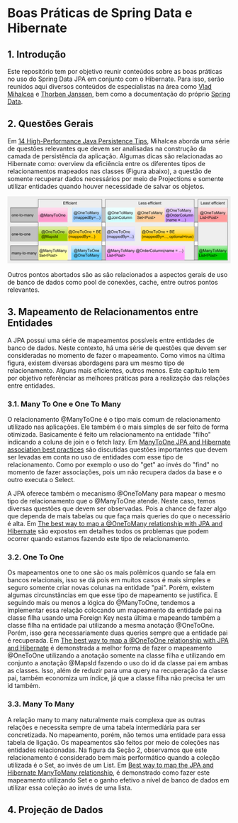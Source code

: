 # Boas Práticas de Spring Data e Hibernate #

## 1. Introdução ##

Este repositório tem por objetivo reunir conteúdos sobre as boas práticas no uso do Spring Data JPA em conjunto com o Hibernate. Para isso, serão reunidos aqui diversos conteúdos de especialistas na área como [Vlad Mihalcea](https://vladmihalcea.com/ "https://vladmihalcea.com/") e [Thorben Janssen](https://thorben-janssen.com/ "https://thorben-janssen.com/"), bem como a documentação do próprio [Spring Data](https://docs.spring.io/spring-data/jpa/docs/current/reference/html/#reference"https://docs.spring.io/spring-data/jpa/docs/current/reference/html/#reference").

## 2. Questões Gerais ##

Em [14 High-Performance Java Persistence Tips](https://vladmihalcea.com/14-high-performance-java-persistence-tips/ "https://vladmihalcea.com/14-high-performance-java-persistence-tips/"), Mihalcea aborda uma série de questões relevantes que devem ser analisadas na construção da camada de persistência da aplicação. Algumas dicas são relacionadas ao Hibernate como: overview da eficiência entre os diferentes tipos de relacionamentos mapeados nas classes (Figura abaixo), a questão de somente recuperar dados necessários por meio de Projections e somente utilizar entidades quando houver necessidade de salvar os objetos.

![](images/relationships.png)

Outros pontos abortados são as são relacionados a aspectos gerais de uso de banco de dados como pool de conexões, cache, entre outros pontos relevantes.

## 3. Mapeamento de Relacionamentos entre Entidades ##

A JPA possui uma série de mapeamentos possíveis entre entidades de banco de dados. Neste contexto, há uma série de questões que devem ser consideradas no momento de fazer o mapeamento. Como vimos na última figura, existem diversas abordagens para um mesmo tipo de relacionamento. Alguns mais eficientes, outros menos. Este capítulo tem por objetivo referênciar as melhores práticas para a realização das relações entre entidades.

### 3.1. Many To One e One To Many ###

O relacionamento @ManyToOne é o tipo mais comum de relacionamento utilizado nas aplicações. Ele também é o mais simples de ser feito de forma otimizada. Basicamente é feito um relacionamento na entidade "filho" indicando a coluna de join e o fetch lazy. Em [ManyToOne JPA and Hibernate association best practices](https://vladmihalcea.com/manytoone-jpa-hibernate/ "https://vladmihalcea.com/manytoone-jpa-hibernate/") são discutidas questões importantes que devem ser levadas em conta no uso de entidades com esse tipo de relacionamento. Como por exemplo o uso do "get" ao invés do "find" no momento de fazer associações, pois um não recupera dados da base e o outro executa o Select.

A JPA oferece também o mecanismo @OneToMany para mapear o mesmo tipo de relacionamento que o @ManyToOne atende. Neste caso, temos diversas questões que devem ser observadas. Pois a chance de fazer algo que dependa de mais tabelas ou que faça mais queries do que o necessário é alta. Em [The best way to map a @OneToMany relationship with JPA and Hibernate](https://vladmihalcea.com/the-best-way-to-map-a-onetomany-association-with-jpa-and-hibernate/ "https://vladmihalcea.com/the-best-way-to-map-a-onetomany-association-with-jpa-and-hibernate/") são expostos em detalhes todos os problemas que podem ocorrer quando estamos fazendo este tipo de relacionamento.

### 3.2. One To One ###

Os mapeamentos one to one são os mais polêmicos quando se fala em bancos relacionais, isso se dá pois em muitos casos é mais simples e seguro somente criar novas colunas na entidade "pai". Porém, existem algumas circunstâncias em que esse tipo de mapeamento se justifica. E seguindo mais ou menos a lógica do @ManyToOne, tendemos a implementar essa relação colocando um mapeamento da entidade pai na classe filha usando uma Foreign Key nesta última e mapeando também a classe filha na entidade pai utilizando a mesma anotação @OneToOne. Porém, isso gera necessariamente duas queries sempre que a entidade pai é recuperada. Em [The best way to map a @OneToOne relationship with JPA and Hibernate](https://vladmihalcea.com/the-best-way-to-map-a-onetoone-relationship-with-jpa-and-hibernate/ "https://vladmihalcea.com/the-best-way-to-map-a-onetoone-relationship-with-jpa-and-hibernate/") é demonstrada a melhor forma de fazer o mapeamento @OneToOne utilizando a anotação somente na classe filha e utilizando em conjunto a anotação @MapsId fazendo o uso do id da classe pai em ambas as classes. Isso, além de reduzir para uma query na recuperação da classe pai, também economiza um índice, já que a classe filha não precisa ter um id também.

### 3.3. Many To Many ###

A relação many to many naturalmente mais complexa que as outras relações e necessita sempre de uma tabela intermediária para ser concretizada. No mapeamento, porém, não temos uma entidade para essa tabela de ligação. Os mapeamentos são feitos por meio de coleções nas entidades relacionadas. Na figura da Seção 2, observamos que este relacionamento é considerado bem mais performático quando a coleção utilizada é o Set, ao invés de um List. Em [Best way to map the JPA and Hibernate ManyToMany relationship](https://vladmihalcea.com/the-best-way-to-use-the-manytomany-annotation-with-jpa-and-hibernate/ "https://vladmihalcea.com/the-best-way-to-use-the-manytomany-annotation-with-jpa-and-hibernate/"), é demonstrado como fazer este mapeamento utilizando Set e o ganho efetivo a nível de banco de dados em utilizar essa coleção ao invés de uma lista.

## 4. Projeção de Dados ##

